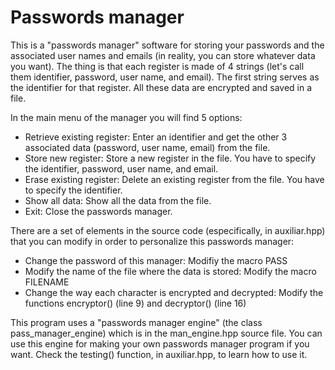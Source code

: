 # Passwords manager

This is a "passwords manager" software for storing your passwords and the associated user names and emails (in reality, you can store whatever data you want). The thing is that each register is made of 4 strings (let's call them identifier, password, user name, and email). The first string serves as the identifier for that register. All these data are encrypted and saved in a file. 

In the main menu of the manager you will find 5 options:

- Retrieve existing register: Enter an identifier and get the other 3 associated data (password, user name, email) from the file.
- Store new register: Store a new register in the file. You have to specify the identifier, password, user name, and email.
- Erase existing register: Delete an existing register from the file. You have to specify the identifier.
- Show all data: Show all the data from the file.
- Exit: Close the passwords manager.

There are a set of elements in the source code (especifically, in auxiliar.hpp) that you can modify in order to personalize this passwords manager:

- Change the password of this manager: Modifiy the macro PASS
- Modify the name of the file where the data is stored: Modify the macro FILENAME
- Change the way each character is encrypted and decrypted: Modify the functions encryptor() (line 9) and decryptor() (line 16)

This program uses a "passwords manager engine" (the class pass_manager_engine) which is in the man_engine.hpp source file. You can use this engine for making your own passwords manager program if you want. Check the testing() function, in auxiliar.hpp, to learn how to use it.
